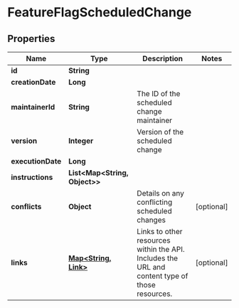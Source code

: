 

# FeatureFlagScheduledChange


## Properties

| Name | Type | Description | Notes |
|------------ | ------------- | ------------- | -------------|
|**id** | **String** |  |  |
|**creationDate** | **Long** |  |  |
|**maintainerId** | **String** | The ID of the scheduled change maintainer |  |
|**version** | **Integer** | Version of the scheduled change |  |
|**executionDate** | **Long** |  |  |
|**instructions** | **List&lt;Map&lt;String, Object&gt;&gt;** |  |  |
|**conflicts** | **Object** | Details on any conflicting scheduled changes |  [optional] |
|**links** | [**Map&lt;String, Link&gt;**](Link.md) | Links to other resources within the API. Includes the URL and content type of those resources. |  [optional] |



